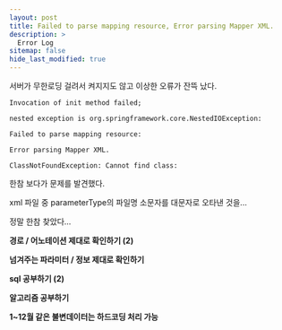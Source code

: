 ```yaml
---
layout: post
title: Failed to parse mapping resource, Error parsing Mapper XML.
description: >
  Error Log
sitemap: false
hide_last_modified: true
---
```


서버가 무한로딩 걸려서 켜지지도 않고 이상한 오류가 잔뜩 났다.



``Invocation of init method failed; ``

``nested exception is org.springframework.core.NestedIOException: ``

``Failed to parse mapping resource: ``

``Error parsing Mapper XML. ``

``ClassNotFoundException: Cannot find class: ``


한참 보다가 문제를 발견했다.


xml 파일 중 parameterType의 파일명 소문자를 대문자로 오타낸 것을...

정말 한참 찾았다...



**경로 / 어노테이션 제대로 확인하기 (2)**

**넘겨주는 파라미터 / 정보 제대로 확인하기**

**sql 공부하기 (2)**

**알고리즘 공부하기**

**1~12월 같은 불변데이터는 하드코딩 처리 가능**